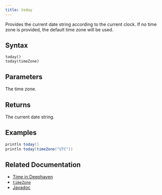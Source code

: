 ```yaml
---
title: today
---
```


Provides the current date string according to the current clock. If no time zone is provided, the default time zone will be used.

## Syntax

```
today()
today(timeZone)
```

## Parameters

<ParamTable>
<Param name="timeZone" type="ZoneId">

The time zone.

</Param>
</ParamTable>

## Returns

The current date string.

## Examples

```groovy order=:log
println today()
println today(timeZone("UTC"))
```

## Related Documentation

- [Time in Deephaven](../../../conceptual/time-in-deephaven.md)
- [`timeZone`](./timeZone.md)
- [Javadoc](https://deephaven.io/core/javadoc/io/deephaven/time/DateTimeUtils.html#today())
